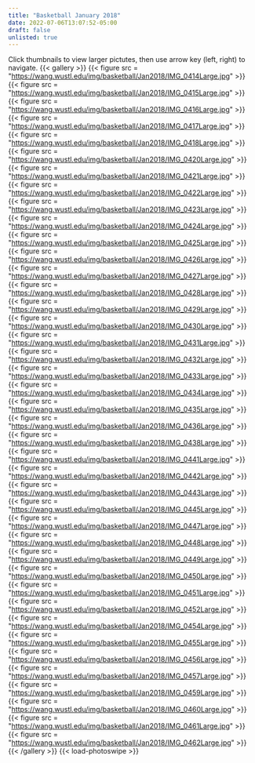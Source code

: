 ```yaml
---
title: "Basketball January 2018"
date: 2022-07-06T13:07:52-05:00
draft: false
unlisted: true
---
```

Click thumbnails to view larger pictutes, then use arrow key (left, right) to navigate.
{{< gallery >}}
{{< figure src = "https://wang.wustl.edu/img/basketball/Jan2018/IMG_0414Large.jpg" >}}	 
{{< figure src = "https://wang.wustl.edu/img/basketball/Jan2018/IMG_0415Large.jpg" >}}	 
{{< figure src = "https://wang.wustl.edu/img/basketball/Jan2018/IMG_0416Large.jpg" >}}	 
{{< figure src = "https://wang.wustl.edu/img/basketball/Jan2018/IMG_0417Large.jpg" >}} 
{{< figure src = "https://wang.wustl.edu/img/basketball/Jan2018/IMG_0418Large.jpg" >}}	 
{{< figure src = "https://wang.wustl.edu/img/basketball/Jan2018/IMG_0420Large.jpg" >}} 
{{< figure src = "https://wang.wustl.edu/img/basketball/Jan2018/IMG_0421Large.jpg" >}}	 
{{< figure src = "https://wang.wustl.edu/img/basketball/Jan2018/IMG_0422Large.jpg" >}}	 
{{< figure src = "https://wang.wustl.edu/img/basketball/Jan2018/IMG_0423Large.jpg" >}}	 
{{< figure src = "https://wang.wustl.edu/img/basketball/Jan2018/IMG_0424Large.jpg" >}} 
{{< figure src = "https://wang.wustl.edu/img/basketball/Jan2018/IMG_0425Large.jpg" >}}	 
{{< figure src = "https://wang.wustl.edu/img/basketball/Jan2018/IMG_0426Large.jpg" >}}	 
{{< figure src = "https://wang.wustl.edu/img/basketball/Jan2018/IMG_0427Large.jpg" >}}	 
{{< figure src = "https://wang.wustl.edu/img/basketball/Jan2018/IMG_0428Large.jpg" >}} 
{{< figure src = "https://wang.wustl.edu/img/basketball/Jan2018/IMG_0429Large.jpg" >}} 
{{< figure src = "https://wang.wustl.edu/img/basketball/Jan2018/IMG_0430Large.jpg" >}}	 
{{< figure src = "https://wang.wustl.edu/img/basketball/Jan2018/IMG_0431Large.jpg" >}}	 
{{< figure src = "https://wang.wustl.edu/img/basketball/Jan2018/IMG_0432Large.jpg" >}}	 
{{< figure src = "https://wang.wustl.edu/img/basketball/Jan2018/IMG_0433Large.jpg" >}}	 
{{< figure src = "https://wang.wustl.edu/img/basketball/Jan2018/IMG_0434Large.jpg" >}}	 
{{< figure src = "https://wang.wustl.edu/img/basketball/Jan2018/IMG_0435Large.jpg" >}}	 
{{< figure src = "https://wang.wustl.edu/img/basketball/Jan2018/IMG_0436Large.jpg" >}}	 
{{< figure src = "https://wang.wustl.edu/img/basketball/Jan2018/IMG_0438Large.jpg" >}}	 
{{< figure src = "https://wang.wustl.edu/img/basketball/Jan2018/IMG_0441Large.jpg" >}}	 
{{< figure src = "https://wang.wustl.edu/img/basketball/Jan2018/IMG_0442Large.jpg" >}}	 
{{< figure src = "https://wang.wustl.edu/img/basketball/Jan2018/IMG_0443Large.jpg" >}}	 
{{< figure src = "https://wang.wustl.edu/img/basketball/Jan2018/IMG_0445Large.jpg" >}}	 
{{< figure src = "https://wang.wustl.edu/img/basketball/Jan2018/IMG_0447Large.jpg" >}} 
{{< figure src = "https://wang.wustl.edu/img/basketball/Jan2018/IMG_0448Large.jpg" >}}	 
{{< figure src = "https://wang.wustl.edu/img/basketball/Jan2018/IMG_0449Large.jpg" >}} 
{{< figure src = "https://wang.wustl.edu/img/basketball/Jan2018/IMG_0450Large.jpg" >}}	 
{{< figure src = "https://wang.wustl.edu/img/basketball/Jan2018/IMG_0451Large.jpg" >}}	 
{{< figure src = "https://wang.wustl.edu/img/basketball/Jan2018/IMG_0452Large.jpg" >}}	 
{{< figure src = "https://wang.wustl.edu/img/basketball/Jan2018/IMG_0454Large.jpg" >}}	 
{{< figure src = "https://wang.wustl.edu/img/basketball/Jan2018/IMG_0455Large.jpg" >}}	 
{{< figure src = "https://wang.wustl.edu/img/basketball/Jan2018/IMG_0456Large.jpg" >}}	 
{{< figure src = "https://wang.wustl.edu/img/basketball/Jan2018/IMG_0457Large.jpg" >}}	 
{{< figure src = "https://wang.wustl.edu/img/basketball/Jan2018/IMG_0459Large.jpg" >}}	 
{{< figure src = "https://wang.wustl.edu/img/basketball/Jan2018/IMG_0460Large.jpg" >}}	 
{{< figure src = "https://wang.wustl.edu/img/basketball/Jan2018/IMG_0461Large.jpg" >}}	 
{{< figure src = "https://wang.wustl.edu/img/basketball/Jan2018/IMG_0462Large.jpg" >}}	 
{{< /gallery >}}
{{< load-photoswipe >}}